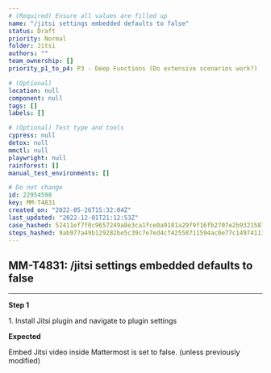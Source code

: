 ```yaml
---
# (Required) Ensure all values are filled up
name: "/jitsi settings embedded defaults to false"
status: Draft
priority: Normal
folder: Jitsi
authors: ""
team_ownership: []
priority_p1_to_p4: P3 - Deep Functions (Do extensive scenarios work?)

# (Optional)
location: null
component: null
tags: []
labels: []

# (Optional) Test type and tools
cypress: null
detox: null
mmctl: null
playwright: null
rainforest: []
manual_test_environments: []

# Do not change
id: 22954598
key: MM-T4831
created_on: "2022-05-26T15:32:04Z"
last_updated: "2022-12-01T21:12:53Z"
case_hashed: 52411ef7f0c9657249a8e3ca1fce0a9181a29f9f16fb2707e2b932158758e7cd0a8bf14394bbdff6bf4b0fc62e09b37e
steps_hashed: 9ab977a49b129282be5c39c7e7ed4cf42558711594ac0e77c14974111b7deefda68de997b00ddbeef5783fed55cea21c
---
```


<!-- (Auto-generated) Based on frontmatter's "key" and "name" -->

## MM-T4831: /jitsi settings embedded defaults to false

---

**Step 1**

1\. Install Jitsi plugin and navigate to plugin settings

**Expected**

Embed Jitsi video inside Mattermost is set to false. (unless previously modified)
